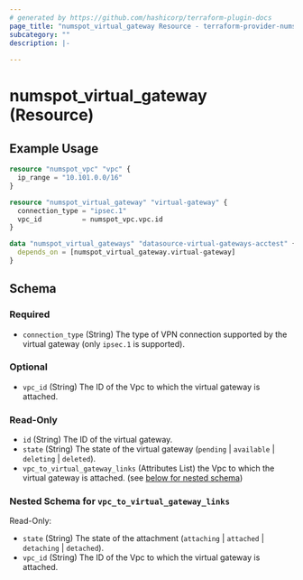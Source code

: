 ```yaml
---
# generated by https://github.com/hashicorp/terraform-plugin-docs
page_title: "numspot_virtual_gateway Resource - terraform-provider-numspot"
subcategory: ""
description: |-
  
---
```


# numspot_virtual_gateway (Resource)



## Example Usage

```terraform
resource "numspot_vpc" "vpc" {
  ip_range = "10.101.0.0/16"
}

resource "numspot_virtual_gateway" "virtual-gateway" {
  connection_type = "ipsec.1"
  vpc_id          = numspot_vpc.vpc.id
}

data "numspot_virtual_gateways" "datasource-virtual-gateways-acctest" {
  depends_on = [numspot_virtual_gateway.virtual-gateway]
}
```

<!-- schema generated by tfplugindocs -->
## Schema

### Required

- `connection_type` (String) The type of VPN connection supported by the virtual gateway (only `ipsec.1` is supported).

### Optional

- `vpc_id` (String) The ID of the Vpc to which the virtual gateway is attached.

### Read-Only

- `id` (String) The ID of the virtual gateway.
- `state` (String) The state of the virtual gateway (`pending` \| `available` \| `deleting` \| `deleted`).
- `vpc_to_virtual_gateway_links` (Attributes List) the Vpc to which the virtual gateway is attached. (see [below for nested schema](#nestedatt--vpc_to_virtual_gateway_links))

<a id="nestedatt--vpc_to_virtual_gateway_links"></a>
### Nested Schema for `vpc_to_virtual_gateway_links`

Read-Only:

- `state` (String) The state of the attachment (`attaching` \| `attached` \| `detaching` \| `detached`).
- `vpc_id` (String) The ID of the Vpc to which the virtual gateway is attached.
